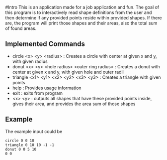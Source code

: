 #Intro
This is an application made for a job application and fun.
The goal of this program is to interactively read shape definitions from the user 
and then determine if any provided points reside within provided shapes. 
If there are, the program will print those shapes and their areas, also the total sum of found areas.

## Implemented Commands
* circle \<x> \<y> \<radius> : Creates a circle with center at given x and y, with given radius
* donut \<x> \<y> \<hole radius> \<outer ring radius> : Creates a donut with center at given x and y, with given hole and outer radii
* triangle \<x1> \<y1> \<x2> \<y2> \<x3> \<y3> : Creates a triangle with given points
* help  : Provides usage information 
* exit : exits from program
* \<x> \<y> : outputs all shapes that have these provided points inside, gives their area, and provides the area sum of those shapes

## Example
The example input could be
```
circle 0 0 10
triangle 0 10 10 -1 -1
donut 0 0 5 10
0 0
```